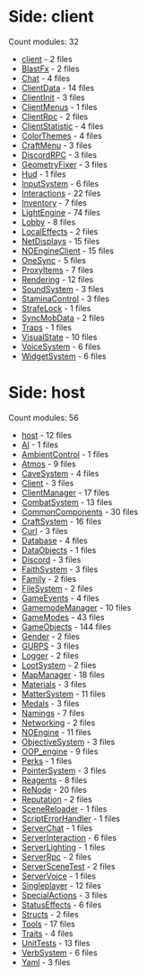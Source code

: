 # Side: client
Count modules: 32
 - [client](client//client.md) - 2 files
 - [BlastFx](client//BlastFx.md) - 2 files
 - [Chat](client//Chat.md) - 4 files
 - [ClientData](client//ClientData.md) - 14 files
 - [ClientInit](client//ClientInit.md) - 3 files
 - [ClientMenus](client//ClientMenus.md) - 1 files
 - [ClientRpc](client//ClientRpc.md) - 2 files
 - [ClientStatistic](client//ClientStatistic.md) - 4 files
 - [ColorThemes](client//ColorThemes.md) - 4 files
 - [CraftMenu](client//CraftMenu.md) - 3 files
 - [DiscordRPC](client//DiscordRPC.md) - 3 files
 - [GeometryFixer](client//GeometryFixer.md) - 3 files
 - [Hud](client//Hud.md) - 1 files
 - [InputSystem](client//InputSystem.md) - 6 files
 - [Interactions](client//Interactions.md) - 22 files
 - [Inventory](client//Inventory.md) - 7 files
 - [LightEngine](client//LightEngine.md) - 74 files
 - [Lobby](client//Lobby.md) - 8 files
 - [LocalEffects](client//LocalEffects.md) - 2 files
 - [NetDisplays](client//NetDisplays.md) - 15 files
 - [NOEngineClient](client//NOEngineClient.md) - 15 files
 - [OneSync](client//OneSync.md) - 5 files
 - [ProxyItems](client//ProxyItems.md) - 7 files
 - [Rendering](client//Rendering.md) - 12 files
 - [SoundSystem](client//SoundSystem.md) - 3 files
 - [StaminaControl](client//StaminaControl.md) - 3 files
 - [StrafeLock](client//StrafeLock.md) - 1 files
 - [SyncMobData](client//SyncMobData.md) - 2 files
 - [Traps](client//Traps.md) - 1 files
 - [VisualState](client//VisualState.md) - 10 files
 - [VoiceSystem](client//VoiceSystem.md) - 6 files
 - [WidgetSystem](client//WidgetSystem.md) - 6 files
# Side: host
Count modules: 56
 - [host](host//host.md) - 12 files
 - [AI](host//AI.md) - 1 files
 - [AmbientControl](host//AmbientControl.md) - 1 files
 - [Atmos](host//Atmos.md) - 9 files
 - [CaveSystem](host//CaveSystem.md) - 4 files
 - [Client](host//Client.md) - 3 files
 - [ClientManager](host//ClientManager.md) - 17 files
 - [CombatSystem](host//CombatSystem.md) - 13 files
 - [CommonComponents](host//CommonComponents.md) - 30 files
 - [CraftSystem](host//CraftSystem.md) - 16 files
 - [Curl](host//Curl.md) - 3 files
 - [Database](host//Database.md) - 4 files
 - [DataObjects](host//DataObjects.md) - 1 files
 - [Discord](host//Discord.md) - 3 files
 - [FaithSystem](host//FaithSystem.md) - 3 files
 - [Family](host//Family.md) - 2 files
 - [FileSystem](host//FileSystem.md) - 2 files
 - [GameEvents](host//GameEvents.md) - 4 files
 - [GamemodeManager](host//GamemodeManager.md) - 10 files
 - [GameModes](host//GameModes.md) - 43 files
 - [GameObjects](host//GameObjects.md) - 144 files
 - [Gender](host//Gender.md) - 2 files
 - [GURPS](host//GURPS.md) - 3 files
 - [Logger](host//Logger.md) - 2 files
 - [LootSystem](host//LootSystem.md) - 2 files
 - [MapManager](host//MapManager.md) - 18 files
 - [Materials](host//Materials.md) - 3 files
 - [MatterSystem](host//MatterSystem.md) - 11 files
 - [Medals](host//Medals.md) - 3 files
 - [Namings](host//Namings.md) - 7 files
 - [Networking](host//Networking.md) - 2 files
 - [NOEngine](host//NOEngine.md) - 11 files
 - [ObjectiveSystem](host//ObjectiveSystem.md) - 3 files
 - [OOP_engine](host//OOP_engine.md) - 9 files
 - [Perks](host//Perks.md) - 1 files
 - [PointerSystem](host//PointerSystem.md) - 3 files
 - [Reagents](host//Reagents.md) - 8 files
 - [ReNode](host//ReNode.md) - 20 files
 - [Reputation](host//Reputation.md) - 2 files
 - [SceneReloader](host//SceneReloader.md) - 1 files
 - [ScriptErrorHandler](host//ScriptErrorHandler.md) - 1 files
 - [ServerChat](host//ServerChat.md) - 1 files
 - [ServerInteraction](host//ServerInteraction.md) - 6 files
 - [ServerLighting](host//ServerLighting.md) - 1 files
 - [ServerRpc](host//ServerRpc.md) - 2 files
 - [ServerSceneTest](host//ServerSceneTest.md) - 2 files
 - [ServerVoice](host//ServerVoice.md) - 1 files
 - [Singleplayer](host//Singleplayer.md) - 12 files
 - [SpecialActions](host//SpecialActions.md) - 3 files
 - [StatusEffects](host//StatusEffects.md) - 6 files
 - [Structs](host//Structs.md) - 2 files
 - [Tools](host//Tools.md) - 17 files
 - [Traits](host//Traits.md) - 4 files
 - [UnitTests](host//UnitTests.md) - 13 files
 - [VerbSystem](host//VerbSystem.md) - 6 files
 - [Yaml](host//Yaml.md) - 3 files
